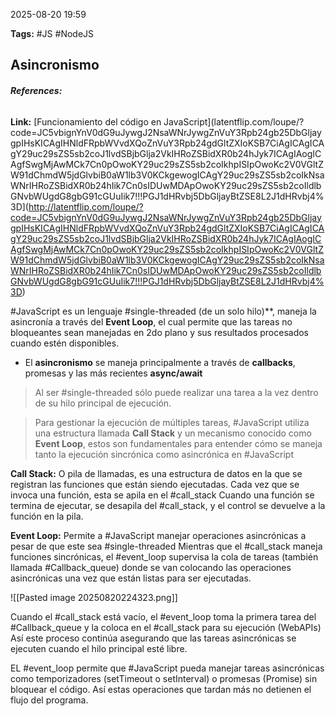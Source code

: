 2025-08-20 19:59

**Tags:** #JS #NodeJS 

## Asincronismo

###### **References:** 
**Link:** [Funcionamiento del código en JavaScript](latentflip.com/loupe/?code=JC5vbignYnV0dG9uJywgJ2NsaWNrJywgZnVuY3Rpb24gb25DbGljaygpIHsKICAgIHNldFRpbWVvdXQoZnVuY3Rpb24gdGltZXIoKSB7CiAgICAgICAgY29uc29sZS5sb2coJ1lvdSBjbGlja2VkIHRoZSBidXR0b24hJyk7ICAgIAogICAgfSwgMjAwMCk7Cn0pOwoKY29uc29sZS5sb2coIkhpISIpOwoKc2V0VGltZW91dChmdW5jdGlvbiB0aW1lb3V0KCkgewogICAgY29uc29sZS5sb2coIkNsaWNrIHRoZSBidXR0b24hIik7Cn0sIDUwMDApOwoKY29uc29sZS5sb2coIldlbGNvbWUgdG8gbG91cGUuIik7!!!PGJ1dHRvbj5DbGljayBtZSE8L2J1dHRvbj4%3D](http://latentflip.com/loupe/?code=JC5vbignYnV0dG9uJywgJ2NsaWNrJywgZnVuY3Rpb24gb25DbGljaygpIHsKICAgIHNldFRpbWVvdXQoZnVuY3Rpb24gdGltZXIoKSB7CiAgICAgICAgY29uc29sZS5sb2coJ1lvdSBjbGlja2VkIHRoZSBidXR0b24hJyk7ICAgIAogICAgfSwgMjAwMCk7Cn0pOwoKY29uc29sZS5sb2coIkhpISIpOwoKc2V0VGltZW91dChmdW5jdGlvbiB0aW1lb3V0KCkgewogICAgY29uc29sZS5sb2coIkNsaWNrIHRoZSBidXR0b24hIik7Cn0sIDUwMDApOwoKY29uc29sZS5sb2coIldlbGNvbWUgdG8gbG91cGUuIik7!!!PGJ1dHRvbj5DbGljayBtZSE8L2J1dHRvbj4%3D)

#JavaScript es un lenguaje #single-threaded (de un solo hilo)**, maneja la asincronía a través del **Event Loop**, el cual permite que las tareas no bloqueantes sean manejadas en 2do plano y sus resultados procesados cuando estén disponibles.

- El **asincronismo** se maneja principalmente a través de **callbacks**, promesas y las más recientes **async/await**

>Al ser #single-threaded sólo puede realizar una tarea a la vez dentro de su hilo principal de ejecución.

>Para gestionar la ejecución de múltiples tareas, #JavaScript utiliza una estructura llamada **Call Stack** y un mecanismo conocido como **Event Loop**, estos son fundamentales para entender cómo se maneja tanto la ejecución sincrónica como asincrónica en #JavaScript  

**Call Stack:** 
O pila de llamadas, es una estructura de datos en la que se registran las funciones que están siendo ejecutadas.
Cada vez que se invoca una función, esta se apila en el #call_stack
Cuando una función se termina de ejecutar, se desapila del #call_stack, y el control se devuelve a la función en la pila.

**Event Loop:**
Permite a #JavaScript manejar operaciones asincrónicas a pesar de que este sea #single-threaded 
Mientras que el #call_stack  maneja funciones sincrónicas, el #event_loop supervisa la cola de tareas (también llamada #Callback_queue) donde se van colocando las operaciones asincrónicas una vez que están listas para ser ejecutadas.

![[Pasted image 20250820224323.png]]

Cuando el #call_stack está vacío, el #event_loop toma la primera tarea del #Callback_queue y la coloca en el #call_stack para su ejecución (WebAPIs)
Así este proceso continúa asegurando que las tareas asincrónicas se ejecuten cuando el hilo principal esté libre.

EL #event_loop permite que #JavaScript pueda manejar tareas asincrónicas como temporizadores (setTimeout o setInterval) o promesas (Promise) sin bloquear el código. Así estas operaciones que tardan más no detienen el flujo del programa.


